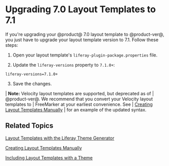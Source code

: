 # Upgrading 7.0 Layout Templates to 7.1 [](id=upgrading-7-0-layout-templates-to-7-1)

If you're upgrading your @product@ 7.0 layout template to @product-ver@, you 
just have to upgrade your layout template version to 7.1. Follow these steps:

1.  Open your layout template's `liferay-plugin-package.properties` file.

2.  Update the `liferay-versions` property to `7.1.0+`:

```properties
liferay-versions=7.1.0+
```

3.  Save the changes.

| **Note:** Velocity layout templates are supported, but deprecated as of 
| @product-ver@. We recommend that you convert your Velocity layout templates to 
| FreeMarker at your earliest convenience. See 
| [Creating Layout Templates Manually](/develop/tutorials/-/knowledge_base/7-1/creating-layout-templates-manually#anatomy) 
| for an example of the updated syntax.

## Related Topics [](id=related-topics)

[Layout Templates with the Liferay Theme Generator](/develop/tutorials/-/knowledge_base/7-1/creating-layout-templates-with-the-themes-generator)

[Creating Layout Templates Manually](/develop/tutorials/-/knowledge_base/7-1/creating-layout-templates-manually)

[Including Layout Templates with a Theme](/develop/tutorials/-/knowledge_base/7-1/including-layout-templates-with-a-theme)